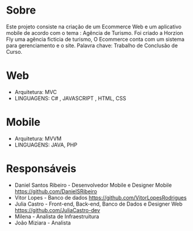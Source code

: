 # Sobre
 Este projeto consiste na criação de um Ecommerce Web e um aplicativo mobile de acordo com o tema : Agência de Turismo. 
Foi criado a Horzion Fly uma agência ficticia de turismo, O Ecommerce conta com um sistema para gerenciamento e o site. 
Palavra chave: Trabalho de Conclusão de Curso.

# Web
 -  Arquitetura: MVC 
 -  LINGUAGENS: C# , JAVASCRIPT , HTML, CSS

 # Mobile
 - Arquitetura: MVVM
 - LINGUAGENS: JAVA, PHP


# Responsáveis

- Daniel Santos Ribeiro - Desenvolvedor Mobile e Designer Mobile https://github.com/DanielSRibeiro
- Vitor Lopes - Banco de dados https://github.com/VitorLopesRodrigues
- Julia Castro - Front-end, Back-end, Banco de Dados e Designer Web https://github.com/JuliaCastro-dev
- Milena - Analista de Infraestruitura
- João Miziara - Analista